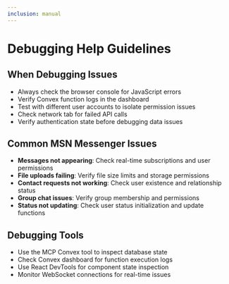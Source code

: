 ```yaml
---
inclusion: manual
---
```


# Debugging Help Guidelines

## When Debugging Issues
- Always check the browser console for JavaScript errors
- Verify Convex function logs in the dashboard
- Test with different user accounts to isolate permission issues
- Check network tab for failed API calls
- Verify authentication state before debugging data issues

## Common MSN Messenger Issues
- **Messages not appearing**: Check real-time subscriptions and user permissions
- **File uploads failing**: Verify file size limits and storage permissions
- **Contact requests not working**: Check user existence and relationship status
- **Group chat issues**: Verify group membership and permissions
- **Status not updating**: Check user status initialization and update functions

## Debugging Tools
- Use the MCP Convex tool to inspect database state
- Check Convex dashboard for function execution logs
- Use React DevTools for component state inspection
- Monitor WebSocket connections for real-time issues